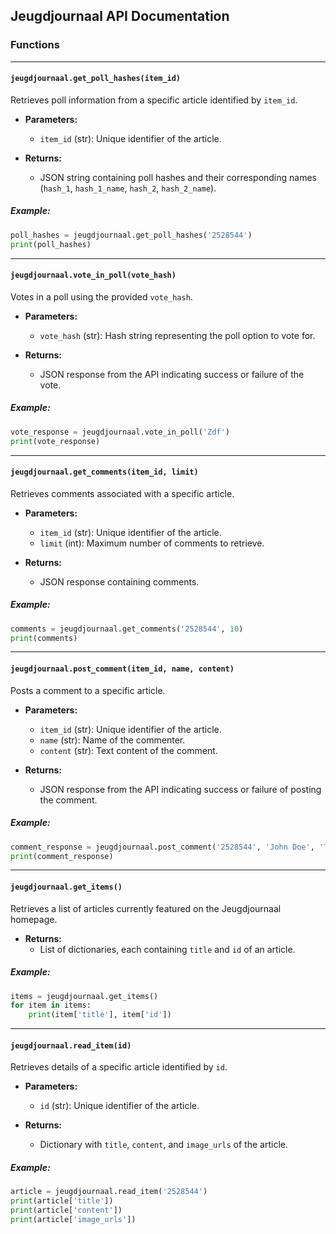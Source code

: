 ## Jeugdjournaal API Documentation

### Functions
---
#### `jeugdjournaal.get_poll_hashes(item_id)`
Retrieves poll information from a specific article identified by `item_id`.

- **Parameters:**
  - `item_id` (str): Unique identifier of the article.

- **Returns:**
  - JSON string containing poll hashes and their corresponding names (`hash_1`, `hash_1_name`, `hash_2`, `hash_2_name`).

##### Example:
```python
poll_hashes = jeugdjournaal.get_poll_hashes('2528544')
print(poll_hashes)
```

---

#### `jeugdjournaal.vote_in_poll(vote_hash)`
Votes in a poll using the provided `vote_hash`.

- **Parameters:**
  - `vote_hash` (str): Hash string representing the poll option to vote for.

- **Returns:**
  - JSON response from the API indicating success or failure of the vote.

##### Example:
```python
vote_response = jeugdjournaal.vote_in_poll('Zdf')
print(vote_response)
```

---

#### `jeugdjournaal.get_comments(item_id, limit)`
Retrieves comments associated with a specific article.

- **Parameters:**
  - `item_id` (str): Unique identifier of the article.
  - `limit` (int): Maximum number of comments to retrieve.

- **Returns:**
  - JSON response containing comments.

##### Example:
```python
comments = jeugdjournaal.get_comments('2528544', 10)
print(comments)
```

---

#### `jeugdjournaal.post_comment(item_id, name, content)`
Posts a comment to a specific article.

- **Parameters:**
  - `item_id` (str): Unique identifier of the article.
  - `name` (str): Name of the commenter.
  - `content` (str): Text content of the comment.

- **Returns:**
  - JSON response from the API indicating success or failure of posting the comment.

##### Example:
```python
comment_response = jeugdjournaal.post_comment('2528544', 'John Doe', 'This is a great article!')
print(comment_response)
```

---

#### `jeugdjournaal.get_items()`
Retrieves a list of articles currently featured on the Jeugdjournaal homepage.

- **Returns:**
  - List of dictionaries, each containing `title` and `id` of an article.

##### Example:
```python
items = jeugdjournaal.get_items()
for item in items:
    print(item['title'], item['id'])
```

---

#### `jeugdjournaal.read_item(id)`
Retrieves details of a specific article identified by `id`.

- **Parameters:**
  - `id` (str): Unique identifier of the article.

- **Returns:**
  - Dictionary with `title`, `content`, and `image_urls` of the article.

##### Example:
```python
article = jeugdjournaal.read_item('2528544')
print(article['title'])
print(article['content'])
print(article['image_urls'])
```
